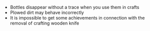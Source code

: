 - Bottles disappear without a trace when you use them in crafts
- Plowed dirt may behave incorrectly
- It is impossible to get some achievements in connection with the removal of crafting wooden knife

